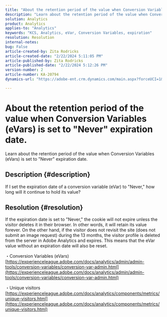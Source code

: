 ```yaml
---
title: "About the retention period of the value when Conversion Variables (eVars) is set to \"Never\" expiration date."
description: "Learn about the retention period of the value when Conversion Variables (eVars) is set to \"Never\" expiration date."
solution: Analytics
product: Analytics
applies-to: "Analytics"
keywords: "KCS, Analytics, eVar, Conversion Variables, expiration"
resolution: Resolution
internal-notes: 
bug: False
article-created-by: Zita Rodricks
article-created-date: "2/22/2024 5:11:05 PM"
article-published-by: Zita Rodricks
article-published-date: "2/22/2024 5:12:26 PM"
version-number: 2
article-number: KA-20794
dynamics-url: "https://adobe-ent.crm.dynamics.com/main.aspx?forceUCI=1&pagetype=entityrecord&etn=knowledgearticle&id=f8dece5a-a5d1-ee11-9079-6045bd0061cb"

---
```

# About the retention period of the value when Conversion Variables (eVars) is set to "Never" expiration date.


Learn about the retention period of the value when Conversion Variables (eVars) is set to "Never" expiration date.

## Description {#description}

If I set the expiration date of a conversion variable (eVar) to "Never," how long will it continue to hold its value?

## Resolution {#resolution}


If the expiration date is set to "Never," the cookie will not expire unless the visitor deletes it in their browser. In other words, it will retain its value forever. On the other hand, if the visitor does not revisit the site (does not submit an image request) during the 13 months, the visitor profile is deleted from the server in Adobe Analytics and expires. This means that the eVar value without an expiration date will also be reset.

・Conversion Variables (eVars)
[https://experienceleague.adobe.com/docs/analytics/admin/admin-tools/conversion-variables/conversion-var-admin.html](https://experienceleague.adobe.com/docs/analytics/admin/admin-tools/conversion-variables/conversion-var-admin.html)

・Unique visitors
[https://experienceleague.adobe.com/docs/analytics/components/metrics/unique-visitors.html](https://experienceleague.adobe.com/docs/analytics/components/metrics/unique-visitors.html)
